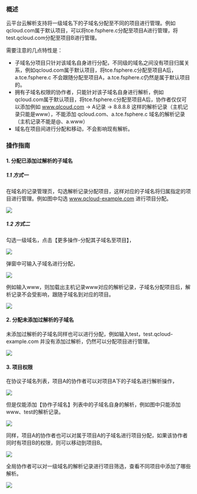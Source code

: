 ### 概述
云平台云解析支持将一级域名下的子域名分配至不同的项目进行管理。例如qcloud.com属于默认项目，可以将tce.fsphere.c分配至项目A进行管理，将test.qcloud.com分配至项目B进行管理。

需要注意的几点特性是：
- 子域名分项目只针对该域名自身进行分配，不同级的域名之间没有项目归属关系，例如qcloud.com属于默认项目，将tce.fsphere.c分配至项目A后，a.tce.fsphere.c 不会跟随分配至项目A，a.tce.fsphere.c仍然是属于默认项目的。
- 拥有子域名权限的协作者，只能针对该子域名自身进行解析，例如qcloud.com属于默认项目，将tce.fsphere.c分配至项目A后，协作者仅仅可以添加例如 www.qlcoud.com -> A记录 -> 8.8.8.8 这样的解析记录（主机记录只能是www），不能添加 qcloud.com、a.tce.fsphere.c 域名的解析记录（主机记录不能是@、a.www）
- 域名在项目间进行分配和移动，不会影响现有解析。

### 操作指南

#### 1. 分配已添加过解析的子域名

##### 1.1 方式一
在域名的记录管理页，勾选解析记录分配项目，这样对应的子域名将归属指定的项目进行管理。例如图中勾选 www.qcloud-example.com 进行项目分配。

![](https://mc.qcloudimg.com/static/img/a74544e477f35d793dec6f4097950f0d/5.png)

##### 1.2 方式二

勾选一级域名，点击【更多操作-分配其子域名至项目】，

![](https://mc.qcloudimg.com/static/img/3b69cdd063ad85968869ba2025ca2706/1.png)

弹窗中可输入子域名进行分配，

![](https://mc.qcloudimg.com/static/img/a39674f6e521fd0b5be27624cba4f93e/2.png)

例如输入www，则加载出主机记录www对应的解析记录，子域名分配项目后，解析记录不会受影响，跟随子域名到对应的项目。

![](https://mc.qcloudimg.com/static/img/74c067dbc6f09fb4f7bdccd603a9b7f4/3.png)

#### 2. 分配未添加过解析的子域名
未添加过解析的子域名同样也可以进行分配，例如输入test，test.qcloud-example.com 并没有添加过解析，仍然可以分配项目进行管理。

![](https://mc.qcloudimg.com/static/img/2c6c520256d1d3f1b9a3c4294c8652d5/4.png)

#### 3. 项目权限
在协议子域名列表，项目A的协作者可以对项目A下的子域名进行解析操作，

![](https://mc.qcloudimg.com/static/img/9f1fd67bebe633cecae1a1b7b4049c7a/7.png)

但是仅能添加【协作子域名】列表中的子域名自身的解析，例如图中只能添加www、test的解析记录。

![](https://mc.qcloudimg.com/static/img/79bf69fb27afed8ef35725f685cc8ee4/9.png)

同样，项目A的协作者也可以对属于项目A的子域名进行项目分配，如果该协作者同时有项目B的权限，则可以移动到项目B。

![](https://mc.qcloudimg.com/static/img/d11bca587183d2b886b7511b56a9666f/8.png)

全局协作者可以对一级域名的解析记录进行项目筛选，查看不同项目中添加了哪些解析。

![](https://mc.qcloudimg.com/static/img/745e2996418887556e36327136c9a9a7/6.png)
